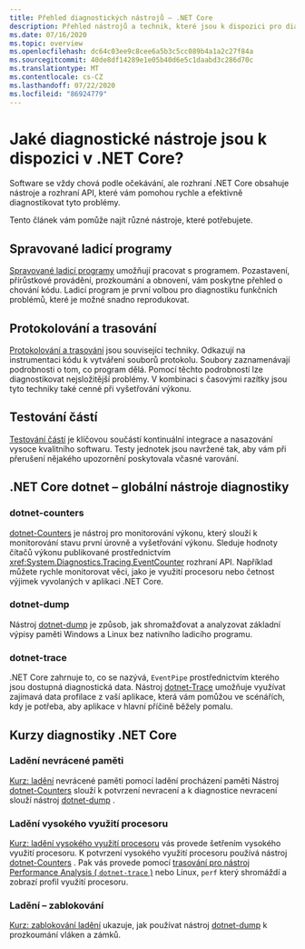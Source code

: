 ```yaml
---
title: Přehled diagnostických nástrojů – .NET Core
description: Přehled nástrojů a technik, které jsou k dispozici pro diagnostiku aplikací .NET Core.
ms.date: 07/16/2020
ms.topic: overview
ms.openlocfilehash: dc64c03ee9c8cee6a5b3c5cc089b4a1a2c27f84a
ms.sourcegitcommit: 40de8df14289e1e05b40d6e5c1daabd3c286d70c
ms.translationtype: MT
ms.contentlocale: cs-CZ
ms.lasthandoff: 07/22/2020
ms.locfileid: "86924779"
---
```

# <a name="what-diagnostic-tools-are-available-in-net-core"></a>Jaké diagnostické nástroje jsou k dispozici v .NET Core?

Software se vždy chová podle očekávání, ale rozhraní .NET Core obsahuje nástroje a rozhraní API, které vám pomohou rychle a efektivně diagnostikovat tyto problémy.

Tento článek vám pomůže najít různé nástroje, které potřebujete.

## <a name="managed-debuggers"></a>Spravované ladicí programy

[Spravované ladicí programy](managed-debuggers.md) umožňují pracovat s programem. Pozastavení, přírůstkové provádění, prozkoumání a obnovení, vám poskytne přehled o chování kódu. Ladicí program je první volbou pro diagnostiku funkčních problémů, které je možné snadno reprodukovat.

## <a name="logging-and-tracing"></a>Protokolování a trasování

[Protokolování a trasování](logging-tracing.md) jsou související techniky. Odkazují na instrumentaci kódu k vytváření souborů protokolu. Soubory zaznamenávají podrobnosti o tom, co program dělá. Pomocí těchto podrobností lze diagnostikovat nejsložitější problémy. V kombinaci s časovými razítky jsou tyto techniky také cenné při vyšetřování výkonu.

## <a name="unit-testing"></a>Testování částí

[Testování částí](../testing/index.md) je klíčovou součástí kontinuální integrace a nasazování vysoce kvalitního softwaru. Testy jednotek jsou navržené tak, aby vám při přerušení nějakého upozornění poskytovala včasné varování.

## <a name="net-core-dotnet-diagnostic-global-tools"></a>.NET Core dotnet – globální nástroje diagnostiky

### <a name="dotnet-counters"></a>dotnet-counters

[dotnet-Counters](dotnet-counters.md) je nástroj pro monitorování výkonu, který slouží k monitorování stavu první úrovně a vyšetřování výkonu. Sleduje hodnoty čítačů výkonu publikované prostřednictvím <xref:System.Diagnostics.Tracing.EventCounter> rozhraní API. Například můžete rychle monitorovat věci, jako je využití procesoru nebo četnost výjimek vyvolaných v aplikaci .NET Core.

### <a name="dotnet-dump"></a>dotnet-dump

Nástroj [dotnet-dump](dotnet-dump.md) je způsob, jak shromažďovat a analyzovat základní výpisy paměti Windows a Linux bez nativního ladicího programu.

### <a name="dotnet-trace"></a>dotnet-trace

.NET Core zahrnuje to, co se nazývá, `EventPipe` prostřednictvím kterého jsou dostupná diagnostická data. Nástroj [dotnet-Trace](dotnet-trace.md) umožňuje využívat zajímavá data profilace z vaší aplikace, která vám pomůžou ve scénářích, kdy je potřeba, aby aplikace v hlavní příčině běžely pomalu.

## <a name="net-core-diagnostics-tutorials"></a>Kurzy diagnostiky .NET Core

### <a name="debug-a-memory-leak"></a>Ladění nevrácené paměti

[Kurz: ladění](debug-memory-leak.md) nevrácené paměti pomocí ladění procházení paměti Nástroj [dotnet-Counters](dotnet-counters.md) slouží k potvrzení nevracení a k diagnostice nevracení slouží nástroj [dotnet-dump](dotnet-dump.md) .

### <a name="debug-high-cpu-usage"></a>Ladění vysokého využití procesoru

[Kurz: ladění vysokého využití procesoru](debug-highcpu.md) vás provede šetřením vysokého využití procesoru. K potvrzení vysokého využití procesoru používá nástroj [dotnet-Counters](dotnet-counters.md) . Pak vás provede pomocí [trasování pro nástroj Performance Analysis ( `dotnet-trace` )](dotnet-trace.md) nebo Linux, `perf` který shromáždí a zobrazí profil využití procesoru.

### <a name="debug-deadlock"></a>Ladění – zablokování

[Kurz: zablokování ladění](debug-deadlock.md) ukazuje, jak používat nástroj [dotnet-dump](dotnet-dump.md) k prozkoumání vláken a zámků.
